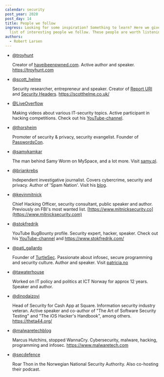 ```yaml
---
calendar: security
post_year: 2020
post_day: 14
title: People we follow
ingress: Looking for some inspiration? Something to learn? Here we give you a
  list of interesting people we follow. These people are worth listening to.
authors:
  - Robert Larsen
---
```

* [@troyhunt](https://twitter.com/troyhunt)

  Creator of [haveibeenpwned.com](https://www.haveibeenpwned.com). Active author and speaker. <https://troyhunt.com>
* [@scott_helme](https://twitter.com/scott_helme)

  Security researcher, entrepreneur and speaker. Creator of [Report URI](https://report-uri.com/) and [Security Headers](https://securityheaders.com). <https://scotthelme.co.uk/>
* [@LiveOverflow](https://twitter.com/LiveOverflow)

  Making videos about various IT-security topics. Active participant in hacking competitions. Check out his [YouTube-channel](https://youtube.com/LiveOverflowCTF). 
* [@thorsheim](https://twitter.com/thorsheim)

  Promoter of security & privacy, security evangelist. Founder of [PasswordsCon](https://passwordscon.org). [](https://twitter.com/thorsheim)
* [@samykamkar](https://twitter.com/samykamkar)

  The man behind Samy Worm on MySpace, and a lot more. [](https://twitter.com/samykamkar)Visit [samy.pl](https://samy.pl).
* [@briankrebs](https://twitter.com/briankrebs)

  Independent investigative journalist. Covers cybercrime, security and privacy. Author of 'Spam Nation'. Visit his [blog](https://krebsonsecurity.com/).
* [@kevinmitnick](https://twitter.com/kevinmitnick)

  Chief Hacking Officer, security consultant, public speaker and author. Previously on FBI's most wanted list. [https://www.mitnicksecurity.co](https://www.mitnicksecurity.com)
* [@stokfredrik](https://twitter.com/stokfredrik)

  YouTube BugBounty profile. Security expert, hacker, speaker. Check out his [YouTube-channel](https://www.youtube.com/stokfredrik) and <https://www.stokfredrik.com/>
* [@pati_gallardo](https://twitter.com/pati_gallardo)

  Founder of [TurtleSec](https://turtlesec.no/). Passionate about infosec, secure programming and security culture. Author and speaker. Visit [patricia.no](https://www.patricia.no)
* [@tawaterhouse ](https://twitter.com/tawaterhouse)

  Worked on IT policy and politics at ICT Norway for approx 12 years. Speaker and author.
* [@dinodaizovi](https://twitter.com/dinodaizovi)

  Head of Security for Cash App at Square. Information security industry veteran. Active speaker and co-author of "The Art of Software Security Testing" and "The iOS Hacker's Handbook", among others. <https://theta44.org/>
* [@malwaretechblog](https://twitter.com/malwaretechblog)

  Marcus Hutchins, stopped WannaCry. Cybersecurity, malware, hacking, programming and infosec. <https://www.malwaretech.com>
* [@secdefence](https://twitter.com/Secdefence)

  Roar Thon in the Norwegian National Security Authority. Also co-hosting their podcast.